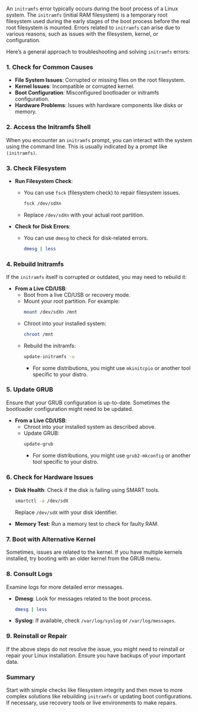An `initramfs` error typically occurs during the boot process of a Linux system. The `initramfs` (initial RAM filesystem) is a temporary root filesystem used during the early stages of the boot process before the real root filesystem is mounted. Errors related to `initramfs` can arise due to various reasons, such as issues with the filesystem, kernel, or configuration.

Here’s a general approach to troubleshooting and solving `initramfs` errors:

### 1. **Check for Common Causes**

- **File System Issues**: Corrupted or missing files on the root filesystem.
- **Kernel Issues**: Incompatible or corrupted kernel.
- **Boot Configuration**: Misconfigured bootloader or initramfs configuration.
- **Hardware Problems**: Issues with hardware components like disks or memory.

### 2. **Access the Initramfs Shell**

When you encounter an `initramfs` prompt, you can interact with the system using the command line. This is usually indicated by a prompt like `(initramfs)`. 

### 3. **Check Filesystem**

- **Run Filesystem Check**:
  - You can use `fsck` (filesystem check) to repair filesystem issues.
    ```sh
    fsck /dev/sdXn
    ```
  - Replace `/dev/sdXn` with your actual root partition.

- **Check for Disk Errors**:
  - You can use `dmesg` to check for disk-related errors.
    ```sh
    dmesg | less
    ```

### 4. **Rebuild Initramfs**

If the `initramfs` itself is corrupted or outdated, you may need to rebuild it:

- **From a Live CD/USB**:
  - Boot from a live CD/USB or recovery mode.
  - Mount your root partition. For example:
    ```sh
    mount /dev/sdXn /mnt
    ```
  - Chroot into your installed system:
    ```sh
    chroot /mnt
    ```
  - Rebuild the initramfs:
    ```sh
    update-initramfs -u
    ```
    - For some distributions, you might use `mkinitcpio` or another tool specific to your distro.

### 5. **Update GRUB**

Ensure that your GRUB configuration is up-to-date. Sometimes the bootloader configuration might need to be updated.

- **From a Live CD/USB**:
  - Chroot into your installed system as described above.
  - Update GRUB:
    ```sh
    update-grub
    ```
    - For some distributions, you might use `grub2-mkconfig` or another tool specific to your distro.

### 6. **Check for Hardware Issues**

- **Disk Health**: Check if the disk is failing using SMART tools.
  ```sh
  smartctl -a /dev/sdX
  ```
  Replace `/dev/sdX` with your disk identifier.

- **Memory Test**: Run a memory test to check for faulty RAM.

### 7. **Boot with Alternative Kernel**

Sometimes, issues are related to the kernel. If you have multiple kernels installed, try booting with an older kernel from the GRUB menu.

### 8. **Consult Logs**

Examine logs for more detailed error messages.

- **Dmesg**: Look for messages related to the boot process.
  ```sh
  dmesg | less
  ```
- **Syslog**: If available, check `/var/log/syslog` or `/var/log/messages`.

### 9. **Reinstall or Repair**

If the above steps do not resolve the issue, you might need to reinstall or repair your Linux installation. Ensure you have backups of your important data.

### Summary

Start with simple checks like filesystem integrity and then move to more complex solutions like rebuilding `initramfs` or updating boot configurations. If necessary, use recovery tools or live environments to make repairs.
